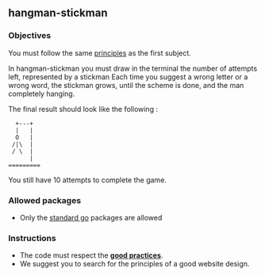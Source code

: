 ## hangman-stickman

### Objectives

You must follow the same [principles](https://github.com/Lyon-Ynov-Campus/YTrack/tree/master/subjects/hangman/hangman-classic) as the first subject.

In hangman-stickman you must draw in the terminal the number of attempts left, represented by a stickman
Each time you suggest a wrong letter or a wrong word, the stickman grows, until the scheme is done, and the man completely hanging.

The final result should look like the following :

```
  +---+
  |   |
  O   |
 /|\  |
 / \  |
      |
=========
```

You still have 10 attempts to complete the game.

### Allowed packages

- Only the [standard go](https://golang.org/pkg/) packages are allowed

### Instructions

- The code must respect the [**good practices**](https://public.01-edu.org/subjects/good-practices/).
- We suggest you to search for the principles of a good website design.
